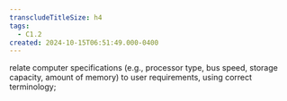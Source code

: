 ```yaml
---
transcludeTitleSize: h4
tags:
  - C1.2
created: 2024-10-15T06:51:49.000-0400
---
```

relate computer specifications (e.g., processor type, bus speed, storage capacity, amount of memory) to user requirements, using correct terminology; 